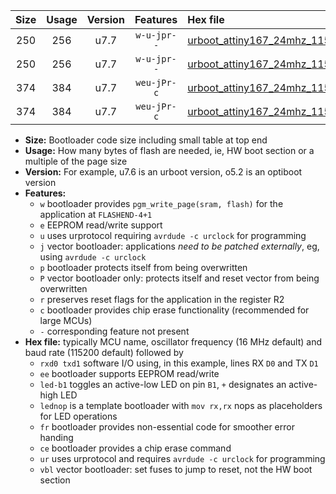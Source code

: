 |Size|Usage|Version|Features|Hex file|
|:-:|:-:|:-:|:-:|:--|
|250|256|u7.7|`w-u-jpr--`|[urboot_attiny167_24mhz_115200bps_rxb6_txb3_led+b1_ur_vbl.hex](https://raw.githubusercontent.com/stefanrueger/urboot.hex/main/mcus/attiny167/fcpu_24mhz/115200_bps/urboot_attiny167_24mhz_115200bps_rxb6_txb3_led+b1_ur_vbl.hex)|
|250|256|u7.7|`w-u-jpr--`|[urboot_attiny167_24mhz_115200bps_rxb6_txb3_lednop_ur_vbl.hex](https://raw.githubusercontent.com/stefanrueger/urboot.hex/main/mcus/attiny167/fcpu_24mhz/115200_bps/urboot_attiny167_24mhz_115200bps_rxb6_txb3_lednop_ur_vbl.hex)|
|374|384|u7.7|`weu-jPr-c`|[urboot_attiny167_24mhz_115200bps_rxb6_txb3_ee_led+b1_fr_ce_ur_vbl.hex](https://raw.githubusercontent.com/stefanrueger/urboot.hex/main/mcus/attiny167/fcpu_24mhz/115200_bps/urboot_attiny167_24mhz_115200bps_rxb6_txb3_ee_led+b1_fr_ce_ur_vbl.hex)|
|374|384|u7.7|`weu-jPr-c`|[urboot_attiny167_24mhz_115200bps_rxb6_txb3_ee_lednop_fr_ce_ur_vbl.hex](https://raw.githubusercontent.com/stefanrueger/urboot.hex/main/mcus/attiny167/fcpu_24mhz/115200_bps/urboot_attiny167_24mhz_115200bps_rxb6_txb3_ee_lednop_fr_ce_ur_vbl.hex)|

- **Size:** Bootloader code size including small table at top end
- **Usage:** How many bytes of flash are needed, ie, HW boot section or a multiple of the page size
- **Version:** For example, u7.6 is an urboot version, o5.2 is an optiboot version
- **Features:**
  + `w` bootloader provides `pgm_write_page(sram, flash)` for the application at `FLASHEND-4+1`
  + `e` EEPROM read/write support
  + `u` uses urprotocol requiring `avrdude -c urclock` for programming
  + `j` vector bootloader: applications *need to be patched externally*, eg, using `avrdude -c urclock`
  + `p` bootloader protects itself from being overwritten
  + `P` vector bootloader only: protects itself and reset vector from being overwritten
  + `r` preserves reset flags for the application in the register R2
  + `c` bootloader provides chip erase functionality (recommended for large MCUs)
  + `-` corresponding feature not present
- **Hex file:** typically MCU name, oscillator frequency (16 MHz default) and baud rate (115200 default) followed by
  + `rxd0 txd1` software I/O using, in this example, lines RX `D0` and TX `D1`
  + `ee` bootloader supports EEPROM read/write
  + `led-b1` toggles an active-low LED on pin `B1`, `+` designates an active-high LED
  + `lednop` is a template bootloader with `mov rx,rx` nops as placeholders for LED operations
  + `fr` bootloader provides non-essential code for smoother error handing
  + `ce` bootloader provides a chip erase command
  + `ur` uses urprotocol and requires `avrdude -c urclock` for programming
  + `vbl` vector bootloader: set fuses to jump to reset, not the HW boot section
